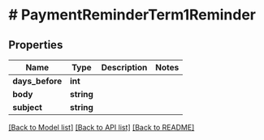 # # PaymentReminderTerm1Reminder

## Properties

Name | Type | Description | Notes
------------ | ------------- | ------------- | -------------
**days_before** | **int** |  |
**body** | **string** |  |
**subject** | **string** |  |

[[Back to Model list]](../../README.md#models) [[Back to API list]](../../README.md#endpoints) [[Back to README]](../../README.md)
